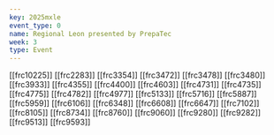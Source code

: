 ```yaml
---
key: 2025mxle
event_type: 0
name: Regional Leon presented by PrepaTec
week: 3
type: Event
---
```

[[frc10225]]
[[frc2283]]
[[frc3354]]
[[frc3472]]
[[frc3478]]
[[frc3480]]
[[frc3933]]
[[frc4355]]
[[frc4400]]
[[frc4603]]
[[frc4731]]
[[frc4735]]
[[frc4775]]
[[frc4782]]
[[frc4977]]
[[frc5133]]
[[frc5716]]
[[frc5887]]
[[frc5959]]
[[frc6106]]
[[frc6348]]
[[frc6608]]
[[frc6647]]
[[frc7102]]
[[frc8105]]
[[frc8734]]
[[frc8760]]
[[frc9060]]
[[frc9280]]
[[frc9282]]
[[frc9513]]
[[frc9593]]
